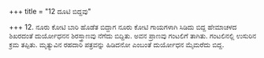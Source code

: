 +++
title = "12 ದೂಟಿ ಬಿದ್ದವು"

+++
12. ನೂರು ಕೋಟಿ ಬಾರಿ ಹೊಡೆತ ಬಿದ್ದಾಗ ನೂರು ಕೋಟಿ ಗಾಯಗಳಾಗಿ ಸಿಡಿದು ಬಿದ್ದ ಹೇಮಾಚಳದ ಶಿಖರದಂತೆ ದುರ್ಯೋಧನನ ಶಿರಸ್ತ್ರಾಣವು ನೆಗೆದು ಬಿದ್ದಿತು. ಅವನ ಪ್ರಾಣವು ಗಂಟಲಿಗೆ ತಾಗಿತು. ಗಂಟಲಿನಲ್ಲಿ ಉಸುರಿನ ಕ್ರಮ ತಪ್ಪಿತು. ಮೃತ್ಯುವಿನ ರಹದಾರಿ ಪತ್ರವನ್ನು ಹಿಡಿದನೋ ಎಂಬಂತೆ ದುರ್ಯೋಧನ ಮೈಮರೆದು ಬಿದ್ದ.